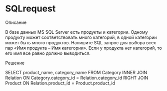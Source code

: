 # SQLrequest

Описание

В базе данных MS SQL Server есть продукты и категории. Одному продукту может соответствовать много категорий, в одной категории может быть много продуктов.
Напишите SQL запрос для выбора всех пар «Имя продукта – Имя категории». Если у продукта нет категорий, то его имя все равно должно выводиться.

Решение

SELECT product_name, category_name
    FROM Category
INNER JOIN Relation
	ON Category.category_id = Relation.category_id
RIGHT JOIN Product
	ON Relation.product_id = Product.product_id
